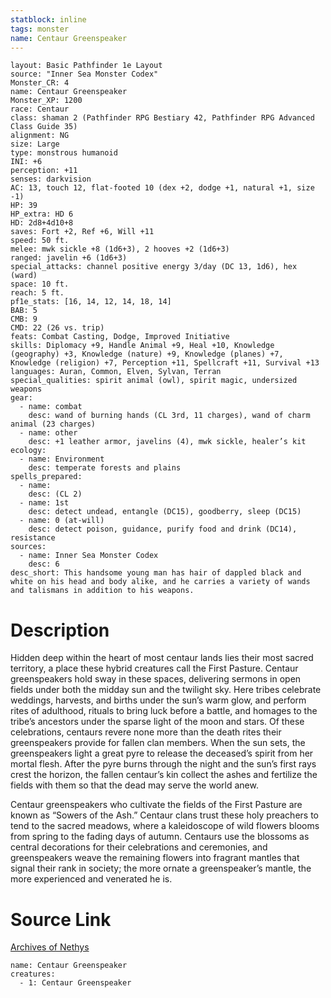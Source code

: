 ```yaml
---
statblock: inline
tags: monster
name: Centaur Greenspeaker
---
```

```statblock
layout: Basic Pathfinder 1e Layout
source: "Inner Sea Monster Codex"
Monster_CR: 4
name: Centaur Greenspeaker
Monster_XP: 1200
race: Centaur
class: shaman 2 (Pathfinder RPG Bestiary 42, Pathfinder RPG Advanced Class Guide 35)
alignment: NG
size: Large
type: monstrous humanoid
INI: +6
perception: +11
senses: darkvision
AC: 13, touch 12, flat-footed 10 (dex +2, dodge +1, natural +1, size -1)
HP: 39
HP_extra: HD 6
HD: 2d8+4d10+8
saves: Fort +2, Ref +6, Will +11
speed: 50 ft.
melee: mwk sickle +8 (1d6+3), 2 hooves +2 (1d6+3)
ranged: javelin +6 (1d6+3)
special_attacks: channel positive energy 3/day (DC 13, 1d6), hex (ward)
space: 10 ft.
reach: 5 ft.
pf1e_stats: [16, 14, 12, 14, 18, 14]
BAB: 5
CMB: 9
CMD: 22 (26 vs. trip)
feats: Combat Casting, Dodge, Improved Initiative
skills: Diplomacy +9, Handle Animal +9, Heal +10, Knowledge (geography) +3, Knowledge (nature) +9, Knowledge (planes) +7, Knowledge (religion) +7, Perception +11, Spellcraft +11, Survival +13
languages: Auran, Common, Elven, Sylvan, Terran
special_qualities: spirit animal (owl), spirit magic, undersized weapons
gear:
  - name: combat
    desc: wand of burning hands (CL 3rd, 11 charges), wand of charm animal (23 charges)
  - name: other
    desc: +1 leather armor, javelins (4), mwk sickle, healer’s kit
ecology:
  - name: Environment
    desc: temperate forests and plains
spells_prepared:
  - name:
    desc: (CL 2)
  - name: 1st
    desc: detect undead, entangle (DC15), goodberry, sleep (DC15)
  - name: 0 (at-will)
    desc: detect poison, guidance, purify food and drink (DC14), resistance
sources:
  - name: Inner Sea Monster Codex
    desc: 6
desc_short: This handsome young man has hair of dappled black and white on his head and body alike, and he carries a variety of wands and talismans in addition to his weapons.
```
# Description
Hidden deep within the heart of most centaur lands lies their most sacred territory, a place these hybrid creatures call the First Pasture. Centaur greenspeakers hold sway in these spaces, delivering sermons in open fields under both the midday sun and the twilight sky. Here tribes celebrate weddings, harvests, and births under the sun’s warm glow, and perform rites of adulthood, rituals to bring luck before a battle, and homages to the tribe’s ancestors under the sparse light of the moon and stars. Of these celebrations, centaurs revere none more than the death rites their greenspeakers provide for fallen clan members. When the sun sets, the greenspeakers light a great pyre to release the deceased’s spirit from her mortal flesh. After the pyre burns through the night and the sun’s first rays crest the horizon, the fallen centaur’s kin collect the ashes and fertilize the fields with them so that the dead may serve the world anew.

 Centaur greenspeakers who cultivate the fields of the First Pasture are known as “Sowers of the Ash.” Centaur clans trust these holy preachers to tend to the sacred meadows, where a kaleidoscope of wild flowers blooms from spring to the fading days of autumn. Centaurs use the blossoms as central decorations for their celebrations and ceremonies, and greenspeakers weave the remaining flowers into fragrant mantles that signal their rank in society; the more ornate a greenspeaker’s mantle, the more experienced and venerated he is.
# Source Link
[Archives of Nethys](https://aonprd.com/MonsterDisplay.aspx?ItemName=Centaur%20Greenspeaker)
```encounter-table
name: Centaur Greenspeaker
creatures:
  - 1: Centaur Greenspeaker
```
